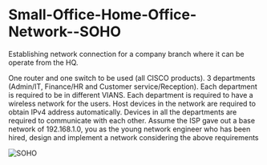 # Small-Office-Home-Office-Network--SOHO
Establishing network connection for a company branch where it can be operate from the HQ.

One router and one switch to be used (all CISCO products).
3 departments (Admin/IT, Finance/HR and Customer service/Reception).
Each department is required to be in different VIANS.
Each department is required to have a wireless network for the users.
Host devices in the network are required to obtain IPv4 address automatically.
Devices in all the departments are required to communicate with each other.
Assume the ISP gave out a base network of 192.168.1.0, you as the young network engineer who has been hired, design and implement a network considering the above requirements

![SOHO](https://github.com/Rakibulislam007/Small-Office-Home-Office-Network--SOHO/assets/84114599/e7c841fd-53d7-483c-ae8f-b06a1d790105)
